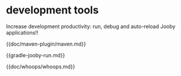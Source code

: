 # development tools

Increase development productivity: run, debug and auto-reload Jooby applications!!

{{doc/maven-plugin/maven.md}}

{{gradle-jooby-run.md}}

{{doc/whoops/whoops.md}}
